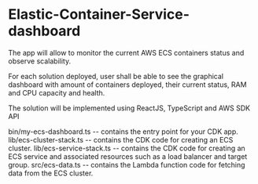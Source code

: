 # Elastic-Container-Service-dashboard

The app will allow to monitor the current AWS ECS containers
status and observe scalability. 

For each solution deployed, user
shall be able to see the graphical dashboard with amount of
containers deployed, their current status, RAM and CPU capacity
and health. 

The solution will be implemented using ReactJS,
TypeScript and AWS SDK API


bin/my-ecs-dashboard.ts -- contains the entry point for your CDK app.
lib/ecs-cluster-stack.ts -- contains the CDK code for creating an ECS cluster.
lib/ecs-service-stack.ts -- contains the CDK code for creating an ECS service and associated resources such as a load balancer and target group.
src/ecs-data.ts -- contains the Lambda function code for fetching data from the ECS cluster.
